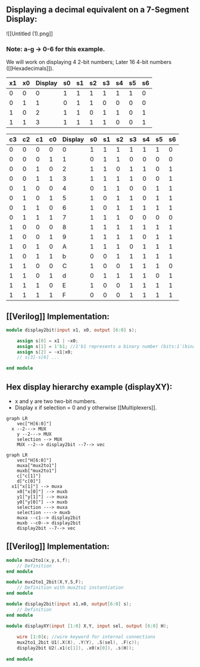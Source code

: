 ## Displaying a decimal equivalent on a 7-Segment Display:
![[Untitled (1).png]]
### Note: a-g → 0-6 for this example.

We will work on displaying 4 2-bit numbers; Later 16 4-bit numbers ([[Hexadecimals]]).

|x1|x0|Display|s0|s1|s2|s3|s4|s5|s6|
|---|---|---|---|---|---|---|---|---|---|
|0|0|0|1|1|1|1|1|1|0|
|0|1|1|0|1|1|0|0|0|0|
|1|0|2|1|1|0|1|1|0|1|
|1|1|3|1|1|1|1|0|0|1|

|c3|c2|c1|c0|Display|s0|s1|s2|s3|s4|s5|s6|
|---|---|---|---|---|---|---|---|---|---|---|---|
|0|0|0|0|0|1|1|1|1|1|1|0|
|0|0|0|1|1|0|1|1|0|0|0|0|
|0|0|1|0|2|1|1|0|1|1|0|1|
|0|0|1|1|3|1|1|1|1|0|0|1|
|0|1|0|0|4|0|1|1|0|0|1|1|
|0|1|0|1|5|1|0|1|1|0|1|1|
|0|1|1|0|6|1|0|1|1|1|1|1|
|0|1|1|1|7|1|1|1|0|0|0|0|
|1|0|0|0|8|1|1|1|1|1|1|1|
|1|0|0|1|9|1|1|1|1|0|1|1|
|1|0|1|0|A|1|1|1|0|1|1|1|
|1|0|1|1|b|0|0|1|1|1|1|1|
|1|1|0|0|C|1|0|0|1|1|1|0|
|1|1|0|1|d|0|1|1|1|1|0|1|
|1|1|1|0|E|1|0|0|1|1|1|1|
|1|1|1|1|F|0|0|0|1|1|1|1|

## [[Verilog]] Implementation:

```verilog
module display2bit(input x1, x0, output [6:0] s);

	assign s[0] = x1 | ~x0;
	assign s[1] = 1'b1; //1'b1 represents a binary number (bits:1`(binaryflag)value:1)
	assign s[2] = ~x1|x0;
	// s[3]-s[6] ...

end module
```

## Hex display hierarchy example (displayXY):

- x and y are two two-bit numbers.
- Display x if selection = 0 and y otherwise [[Multiplexers]].

```mermaid
graph LR
	vec["H[6:0]"]
  x --2---> MUX
	y --2---> MUX
	selection --> MUX
	MUX --2--> display2bit --7--> vec
```

```mermaid
graph LR
	vec["H[6:0]"]
	muxa["mux2to1"]
	muxb["mux2to1"]
	c["c[1]"]
	d["c[0]"]
  x1["x[1]"] --> muxa
	x0["x[0]"] --> muxb
	y1["y[1]"] --> muxa
	y0["y[0]"] --> muxb
	selection ---> muxa
	selection ----> muxb
	muxa --c1--> display2bit
	muxb --c0--> display2bit
	display2bit --7--> vec
```

## [[Verilog]] Implementation:

```verilog
module mux2to1(x,y,s,f);
	// Definition
end module

module mux2to1_2bit(X,Y,S,F);
	// Definition with mux2to1 instantiation
end module

module display2bit(input x1,x0, output[6:0] s);
	// Definition
end module

module displayXY(input [1:0] X,Y, input sel, output [6:0] H);
	
	wire [1:0]c; //wire keyword for internal connections
	mux2to1_2bit U1(.X(X), .Y(Y), .S(sel), .F(c));
	display2bit U2(.x1(c[1]), .x0(x[0]), .s(H));
 
end module
```